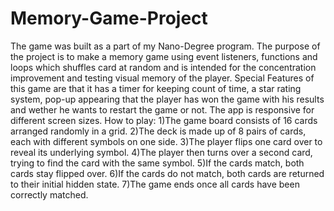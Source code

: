 # Memory-Game-Project
The game was built as a part of my Nano-Degree program. The purpose of the project is to make a memory game using event listeners, functions and loops which shuffles card at random and is intended for the concentration improvement and testing visual memory of the player.  Special Features of this game are that it has a timer for keeping count of time, a star rating system, pop-up appearing that the player has won the game with his results and wether he wants to restart the game or not. The app is responsive for different screen sizes. How to play: 1)The game board consists of 16 cards arranged randomly in a grid. 2)The deck is made up of 8 pairs of cards, each with different symbols on one side. 3)The player flips one card over to reveal its underlying symbol. 4)The player then turns over a second card, trying to find the card with the same symbol. 5)If the cards match, both cards stay flipped over. 6)If the cards do not match, both cards are returned to their initial hidden state. 7)The game ends once all cards have been correctly matched. 
